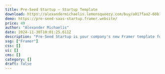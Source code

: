 ```yaml
---
title: Pre-Seed Startup — Startup Template
download: https://alexandermichaelis.lemonsqueezy.com/buy/a017faa2-60b1-454a-84ac-6c477dfda919
demo: https://pre-seed-saas-startup.framer.website/
price: 49
author: "Alexander Michaelis"
date: 2024-11-30T10:01:25.611Z
description: "Pre-Seed Startup is your company's new Framer template for showcasing your product, waitlist, changelog, blog, login, and testimonials. Ideal for early-stage startups to publish a company website in minutes."
ssg: ["Framer"]
css: []
ui: []
cms: []
category: []
draft: false
---
```

